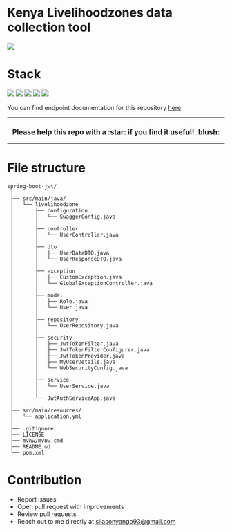 # Kenya Livelihoodzones data collection tool

![](https://img.shields.io/badge/build-success-brightgreen.svg)

# Stack

![](https://img.shields.io/badge/java_8-✓-blue.svg)
![](https://img.shields.io/badge/spring_boot-✓-blue.svg)
![](https://img.shields.io/badge/mysql-✓-blue.svg)
![](https://img.shields.io/badge/jwt-✓-blue.svg)
![](https://img.shields.io/badge/swagger_2-✓-blue.svg)

You can find endpoint documentation for this repository [here](http://application.livelihoodzone.xyz/swagger-ui.html).

***

<h3 align="center">Please help this repo with a :star: if you find it useful! :blush:</h3>

***

# File structure

```
spring-boot-jwt/
 │
 ├── src/main/java/
 │   └── livelihoodzone
 │       ├── configuration
 │       │   └── SwaggerConfig.java
 │       │
 │       ├── controller
 │       │   └── UserController.java
 │       │
 │       ├── dto
 │       │   ├── UserDataDTO.java
 │       │   └── UserResponseDTO.java
 │       │
 │       ├── exception
 │       │   ├── CustomException.java
 │       │   └── GlobalExceptionController.java
 │       │
 │       ├── model
 │       │   ├── Role.java
 │       │   └── User.java
 │       │
 │       ├── repository
 │       │   └── UserRepository.java
 │       │
 │       ├── security
 │       │   ├── JwtTokenFilter.java
 │       │   ├── JwtTokenFilterConfigurer.java
 │       │   ├── JwtTokenProvider.java
 │       │   ├── MyUserDetails.java
 │       │   └── WebSecurityConfig.java
 │       │
 │       ├── service
 │       │   └── UserService.java
 │       │
 │       └── JwtAuthServiceApp.java
 │
 ├── src/main/resources/
 │   └── application.yml
 │
 ├── .gitignore
 ├── LICENSE
 ├── mvnw/mvnw.cmd
 ├── README.md
 └── pom.xml
```


# Contribution

- Report issues
- Open pull request with improvements
- Review pull requests
- Reach out to me directly at <silasonyango93@gmail.com>
